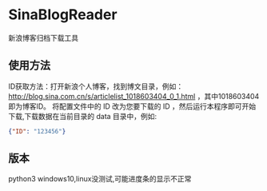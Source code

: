 # SinaBlogReader
新浪博客归档下载工具

## 使用方法
ID获取方法：打开新浪个人博客，找到博文目录，例如：http://blog.sina.com.cn/s/articlelist_1018603404_0_1.html ，其中1018603404 即为博客ID。
将配置文件中的 ID 改为您要下载的 ID ，然后运行本程序即可开始下载,下载数据在当前目录的 data 目录中，例如:

```json
{"ID": "123456"}
```

## 版本
python3
windows10,linux没测试,可能进度条的显示不正常